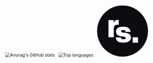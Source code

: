 ![Anurag's GitHub stats](https://github-readme-stats.vercel.app/api?username=stefanrmmr&show_icons=true&border_radius=5&text_color=ffffff&hide_border=True&line_height=24&title_color=ffffff&hide_rank=True&hide=contribs&bg_color=101217&theme=dark)
&nbsp;&nbsp;![Top languages](https://github-readme-stats.vercel.app/api/top-langs/?username=stefanrmmr&langs_count=6&exclude_repo=tumai_website&show_icons=true&hide_border=true&layout=compact&text_color=ffffff&title_color=ffffff&bg_color=101217)
&nbsp;&nbsp;<img src="logo_rs.png" alt="drawing" width="165" style="border-radius:50%"/>

 
